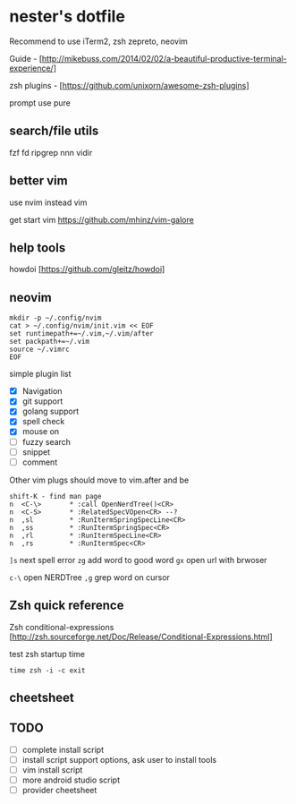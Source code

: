 nester's dotfile
===

Recommend to use iTerm2, zsh zepreto, neovim

Guide - [http://mikebuss.com/2014/02/02/a-beautiful-productive-terminal-experience/]

zsh plugins - [https://github.com/unixorn/awesome-zsh-plugins]

prompt use pure


search/file utils
---
fzf fd ripgrep nnn vidir

better vim
---
use nvim instead vim

get start vim https://github.com/mhinz/vim-galore

help tools
---

howdoi [https://github.com/gleitz/howdoi]

neovim
---


```
mkdir -p ~/.config/nvim
cat > ~/.config/nvim/init.vim << EOF
set runtimepath+=~/.vim,~/.vim/after
set packpath+=~/.vim
source ~/.vimrc
EOF
```

simple plugin list

* [X] Navigation
* [X] git support
* [X] golang support
* [X] spell check
* [X] mouse on
* [ ] fuzzy search
* [ ] snippet
* [ ] comment

Other vim plugs should move to vim.after and be

```
shift-K - find man page
n  <C-\>       * :call OpenNerdTree()<CR>
n  <C-S>       * :RelatedSpecVOpen<CR> --?
n  ,sl         * :RunItermSpringSpecLine<CR>
n  ,ss         * :RunItermSpringSpec<CR>
n  ,rl         * :RunItermSpecLine<CR>
n  ,rs         * :RunItermSpec<CR>
```

`]s` next spell error 
`zg` add word to good word
`gx` open url with brwoser

`c-\` open NERDTree
`,g` grep word on cursor

Zsh quick reference
---
Zsh conditional-expressions [http://zsh.sourceforge.net/Doc/Release/Conditional-Expressions.html]

test zsh startup time

`time zsh -i -c exit`


cheetsheet
---



TODO
---

* [ ] complete install script
* [ ] install script support options, ask user to install tools
* [ ] vim install script
* [ ] more android studio script
* [ ] provider cheetsheet
